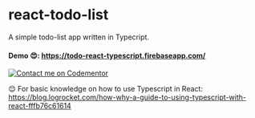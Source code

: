 # react-todo-list

A simple todo-list app written in Typecript.

#### Demo 😍: https://todo-react-typescript.firebaseapp.com/

 [![Contact me on Codementor](https://cdn.codementor.io/badges/contact_me_github.svg)](https://www.codementor.io/shaikh9996?utm_source=github&utm_medium=button&utm_term=shaikh9996&utm_campaign=github)

😌 For basic knowledge on how to use Typescript in React: https://blog.logrocket.com/how-why-a-guide-to-using-typescript-with-react-fffb76c61614
